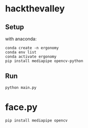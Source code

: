# hackthevalley

## Setup
with anaconda: 
```
conda create -n ergonomy
conda env list
conda activate ergonomy
pip install mediapipe opencv-python

```

## Run 
```
python main.py
```

# face.py
```
pip install mediapipe opencv
```